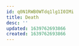 ```yaml
---
id: q0N1RWB0WTdq1lg1I0IMi
title: Death
desc: ''
updated: 1639762693866
created: 1639762693866
---
```


